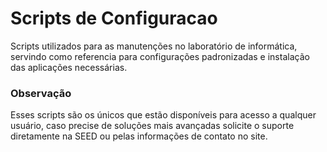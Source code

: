 # Scripts de Configuracao
Scripts utilizados para as manutenções no laboratório de informática, servindo como referencia para configurações padronizadas e instalação das aplicações necessárias.

### Observação
Esses scripts são os únicos que estão disponíveis para acesso a qualquer usuário, caso precise de soluções mais avançadas solicite o suporte diretamente na SEED ou pelas informações de contato no site. 
